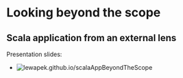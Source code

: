 # Looking beyond the scope
## Scala application from an external lens

Presentation slides:
- ![lewapek.github.io/scalaAppBeyondTheScope](https://lewapek.github.io/scalaAppBeyondTheScope)

